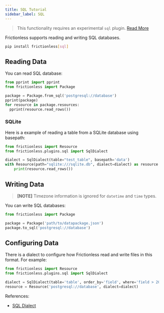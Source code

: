 ```yaml
---
title: SQL Tutorial
sidebar_label: SQL
---
```


> This functionality requires an experimental `sql` plugin. [Read More](../../references/plugins-reference.md)

Frictionless supports reading and writing SQL databases.

```bash title="CLI"
pip install frictionless[sql]
```

## Reading Data

You can read SQL database:

```python title="Python"
from pprint import pprint
from frictionless import Package

package = Package.from_sql('postgresql://database')
pprint(package)
for resource in package.resources:
  pprint(resource.read_rows())
```

### SQLite

Here is a example of reading a table from a SQLite database using basepath:

```python title="Python"
from frictionless import Resource
from frictionless.plugins.sql import SqlDialect

dialect = SqlDialect(table="test_table", basepath='data')
with Resource(path="sqlite:///sqlite.db", dialect=dialect) as resource:
    print(resource.read_rows())
```

## Writing Data

> **[NOTE]** Timezone information is ignored for `datetime` and `time` types.

You can write SQL databases:

```python title="Python"
from frictionless import Package

package = Package('path/to/datapackage.json')
package.to_sql('postgresql://database')
```

## Configuring Data

There is a dialect to configure how Frictionless read and write files in this format. For example:

```python
from frictionless import Resource
from frictionless.plugins.sql import SqlDialect

dialect = SqlDialect(table='table', order_by='field', where='field > 20')
resource = Resource('postgresql://database', dialect=dialect)
```

References:
- [SQL Dialect](../../references/formats-reference.md#sql)
